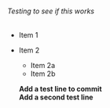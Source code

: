 ###### Testing to see if this works

* Item 1
* Item 2
  * Item 2a
  * Item 2b

  **Add a test line to commit**  
  **Add a second test line**